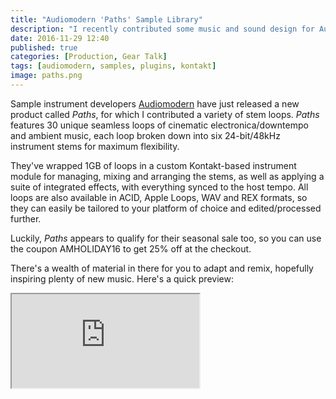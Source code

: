 ```yaml
---
title: "Audiomodern 'Paths' Sample Library"
description: "I recently contributed some music and sound design for Audiomodern's latest sample-based instrument, 'Paths'."
date: 2016-11-29 12:40
published: true
categories: [Production, Gear Talk]
tags: [audiomodern, samples, plugins, kontakt]
image: paths.png
---
```


Sample instrument developers [Audiomodern](https://audiomodern.com/shop/sample-packs/paths/) have just released a new product called _Paths_, for which I contributed a variety of stem loops. _Paths_ features 30 unique seamless loops of cinematic electronica/downtempo and ambient music, each loop broken down into six 24-bit/48kHz instrument stems for maximum flexibility.

They've wrapped 1GB of loops in a custom Kontakt-based instrument module for managing, mixing and arranging the stems, as well as applying a suite of integrated effects, with everything synced to the host tempo. All loops are also available in ACID, Apple Loops, WAV and REX formats, so they can easily be tailored to your platform of choice and edited/processed further.

Luckily, _Paths_ appears to qualify for their seasonal sale too, so you can use the coupon AMHOLIDAY16 to get 25% off at the checkout.

There's a wealth of material in there for you to adapt and remix, hopefully inspiring plenty of new music. Here's a quick preview:

<div class="embed-container">
  <iframe src="https://www.youtube.com/embed/nC49ghB1Fj4?rel=0&amp;showinfo=0" allowfullscreen></iframe>
</div>
